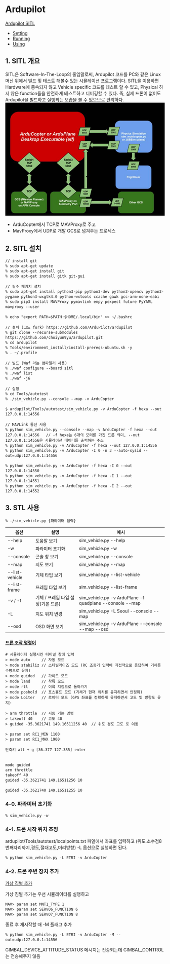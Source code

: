 # Ardupilot
[Ardupilot SITL](https://ardupilot.org/dev/docs/sitl-simulator-software-in-the-loop.html)
- [Setting](https://ardupilot.org/dev/docs/building-setup-linux.html#building-setup-linux)
- [Running](https://ardupilot.org/dev/docs/sim-on-hardware.html)
- [Using](https://ardupilot.org/dev/docs/using-sitl-for-ardupilot-testing.html)

## 1. SITL 개요
SITL은 Software-In-The-Loop의 줄임말로써, Ardupilot 코드를 PC와 같은 Linux 머신 위에서 빌드 및 테스트 해볼수 있는 시뮬레이션 프로그램이다. SITL을 이용하면 Hardware에 종속되지 않고 Vehicle specific 코드를 테스트 할 수 있고, Physical 하지 않은 function들을 안전하게 테스트하고 디버깅할 수 있다. 즉, 실제 드론이 없어도 Ardupilot을 빌드하고 실행되는 모습을 볼 수 있으므로 편리하다.
![img.png](../kisa-gcs-system/data/img.png)

- ArduCopter에서 TCP로 MAVProxy로 주고 
- MavProxy에서 UDP로 개발 GCS로 넘겨주는 프로세스 

## 2. SITL 설치

    // install git
    % sudo apt-get update
    % sudo apt-get install git 
    % sudo apt-get install gitk git-gui

    // 필수 패키지 설치
    % sudo apt-get install python3-pip python3-dev python3-opencv python3-pygame python3-wxgtk4.0 python-wxtools ccache gawk gcc-arm-none-eabi
    % sudo pip3 install MAVProxy pymavlink empy pexpect future PyYAML mavproxy --user

    % echo "export PATH=$PATH:$HOME/.local/bin" >> ~/.bashrc

    // 설치 (코드 fork) https://github.com/ArduPilot/ardupilot 
    % git clone --recurse-submodules https://github.com/choiyun9yu/ardupilot.git
    % cd ardupilot
    % Tools/environment_install/install-prereqs-ubuntu.sh -y
    % . ~/.profile

    // 빌드 (Waf 라는 컴파일러 사용)
    % ./waf configure --board sitl
    % ./waf list
    % ./waf -j6

    // 실행
    % cd Tools/autotest
    % ./sim_vehicle.py --console --map -v ArduCopter
    
    $ ardupilot/Tools/autotest/sim_vehicle.py -v ArduCopter -f hexa --out 127.0.0.1:14556

    // MAVLink 통신 사용
    % python sim_vehicle.py --console --map -v ArduCopter -f hexa --out 127.0.0.1:14556   // -f hexa는 6개의 모터를 가진 드론 의미, --out 127.0.0.1:14556은 시뮬레이션 데이터를 출력하는 주소
    % python sim_vehicle.py -v ArduCopter -f hexa --out 127.0.0.1:14556
    % python sim_vehicle.py -v ArduCopter -I 0 -n 3 --auto-sysid --out=udp:127.0.0.1:14556

    % python sim_vehicle.py -v ArduCopter -f hexa -I 0 --out 127.0.0.1:14550
    % python sim_vehicle.py -v ArduCopter -f hexa -I 1 --out 127.0.0.1:14551
    % python sim_vehicle.py -v ArduCopter -f hexa -I 2 --out 127.0.0.1:14552

    

## 3. STL 사용

    % ./sim_vehicle.py {파라미터 입력}
| 옵션             | 설명                    | 예시                                                       |
|----------------|-----------------------|----------------------------------------------------------|
| --help         | 도움말 보기                | sim_vehicle.py --help                                    |
| -w             | 파라미터 초기화              | sim_vehicle.py -w                                        |
| --console      | 콘솔 창 보기               | sim_vehicle.py --console                                 |
| --map          | 지도 보기                 | sim_vehicle.py --map                                     |
| --list-vehicle | 기체 타입 보기              | sim_vehicle.py --list-vehicle                            |
| --list-frame   | 프레임 타입 보기             | sim_vehicle.py --list-frame                              |
| -v / -f        | 기체 / 프레임 타입 설정(기본 드론) | sim_vehicle.py -v ArduPlane -f quadplane --console --map |
| -L             | 지도 위치 변경              | sim_vehicle.py -L Seoul --console --map                  |
| --osd          | OSD 화면 보기             | sim_vehicle.py -v ArduPlane --console --map --osd        |

#### [드론 조작 명령어](https://ardupilot.org/dev/docs/copter-sitl-mavproxy-tutorial.html)

    # 시뮬레이터 실행시킨 터미널 창에 입력
    > mode auto     // 자동 모드
    > mode stabiliz // 스테빌라이즈 모드 (RC 조종기 입력에 직접적으로 응답하여 기체를 수평으로 유지)
    > mode guided   // 가이드 모드
    > mode land     // 착륙 모드
    > mode rtl      // 이륙 지점으로 돌아가기
    > mode poshold  // 포스홀드 모드 (기체가 현재 위치를 유지하면서 안정화)
    > mode Loiter   // 로이터 모드 (GPS 좌표를 정확하게 유지하면서 고도 및 방향도 유지)

    > arm throttle  // 시동 거는 명령
    > takeoff 40    // 고도 40
    > guided -35.3621741 149.16511256 40  // 위도 경도 고도 로 이동

    > param set RC1_MIN 1100
    > param set RC1_MAX 1900

    단축키 alt + g [36.377 127.385] enter


    mode guided
    arm throttle
    takeoff 40
    guided -35.3621741 149.16511256 10

    guided -35.3621740 149.16511255 10


### 4-0. 파라미터 초기화

    % sim_vehicle.py -w

### 4-1. 드론 시작 위치 조정 
ardupilot/Tools/autotest/localpoints.txt 파일에서 좌표를 입력하고 (위도.소수점8번째자리까지,경도,절대고도,머리방향) -L 옵션으로 실행하면 된다.

    % python sim_vehicle.py -L ETRI -v ArduCopter

### 4-2. 드론 주변 장치 추가
[가상 짐벌 추가](https://ardupilot.org/dev/docs/adding_simulated_devices.html#adding-simulated-devices)

가상 짐벌 추가는 우선 시뮬레이터를 실행하고 

    MAV> param set MNT1_TYPE 1
    MAV> param set SERVO6_FUNCTION 6
    MAV> param set SERVO7_FUNCTION 8

종료 후 재시작할 때 -M 플래그 추가 

    % python sim_vehicle.py -L ETRI -v ArduCopter -M --out=udp:127.0.0.1:14556

GIMBAL_DEVICE_ATTITUDE_STATUS 메시지는 전송되는데 GIMBAL_CONTROL 는 전송해주지 않음
